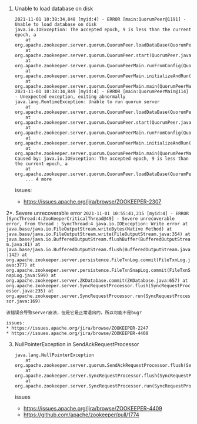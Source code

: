 1. Unable to load database on disk
    ```
    2021-11-01 10:38:34,848 [myid:4] - ERROR [main:QuorumPeer@1191] - Unable to load database on disk
    java.io.IOException: The accepted epoch, 9 is less than the current epoch, a
        at org.apache.zookeeper.server.quorum.QuorumPeer.loadDataBase(QuorumPeer.java:1188)
        at org.apache.zookeeper.server.quorum.QuorumPeer.start(QuorumPeer.java:1130)
        at org.apache.zookeeper.server.quorum.QuorumPeerMain.runFromConfig(QuorumPeerMain.java:229)
        at org.apache.zookeeper.server.quorum.QuorumPeerMain.initializeAndRun(QuorumPeerMain.java:137)
        at org.apache.zookeeper.server.quorum.QuorumPeerMain.main(QuorumPeerMain.java:91)
    2021-11-01 10:38:34,849 [myid:4] - ERROR [main:QuorumPeerMain@114] - Unexpected exception, exiting abnormally
    java.lang.RuntimeException: Unable to run quorum server 
        at org.apache.zookeeper.server.quorum.QuorumPeer.loadDataBase(QuorumPeer.java:1192)
        at org.apache.zookeeper.server.quorum.QuorumPeer.start(QuorumPeer.java:1130)
        at org.apache.zookeeper.server.quorum.QuorumPeerMain.runFromConfig(QuorumPeerMain.java:229)
        at org.apache.zookeeper.server.quorum.QuorumPeerMain.initializeAndRun(QuorumPeerMain.java:137)
        at org.apache.zookeeper.server.quorum.QuorumPeerMain.main(QuorumPeerMain.java:91)
    Caused by: java.io.IOException: The accepted epoch, 9 is less than the current epoch, a
        at org.apache.zookeeper.server.quorum.QuorumPeer.loadDataBase(QuorumPeer.java:1188)
        ... 4 more
    ```

    issues:
    * https://issues.apache.org/jira/browse/ZOOKEEPER-2307

2*. Severe unrecoverable error
    ```
    2021-11-01 10:55:41,215 [myid:4] - ERROR [SyncThread:4:ZooKeeperCriticalThread@49] - Severe unrecoverable error, from thread : SyncThread:4
    java.io.IOException: Write error
        at java.base/java.io.FileOutputStream.writeBytes(Native Method)
        at java.base/java.io.FileOutputStream.write(FileOutputStream.java:354)
        at java.base/java.io.BufferedOutputStream.flushBuffer(BufferedOutputStream.java:81)
        at java.base/java.io.BufferedOutputStream.flush(BufferedOutputStream.java:142)
        at org.apache.zookeeper.server.persistence.FileTxnLog.commit(FileTxnLog.java:377)
        at org.apache.zookeeper.server.persistence.FileTxnSnapLog.commit(FileTxnSnapLog.java:599)
        at org.apache.zookeeper.server.ZKDatabase.commit(ZKDatabase.java:657)
        at org.apache.zookeeper.server.SyncRequestProcessor.flush(SyncRequestProcessor.java:235)
        at org.apache.zookeeper.server.SyncRequestProcessor.run(SyncRequestProcessor.java:169)
    ```

    该错误会导致server崩溃，但是它是正常退出的，所以可能不是bug?

    issues:
    * https://issues.apache.org/jira/browse/ZOOKEEPER-2247
    * https://issues.apache.org/jira/browse/ZOOKEEPER-4408

3. NullPointerException in SendAckRequestProcessor
    ```
    java.lang.NullPointerException
        at org.apache.zookeeper.server.quorum.SendAckRequestProcessor.flush(SendAckRequestProcessor.java:67)
        at org.apache.zookeeper.server.SyncRequestProcessor.flush(SyncRequestProcessor.java:248)
        at org.apache.zookeeper.server.SyncRequestProcessor.run(SyncRequestProcessor.java:169)
    ```

    issues
    * https://issues.apache.org/jira/browse/ZOOKEEPER-4409
    * https://github.com/apache/zookeeper/pull/1774
